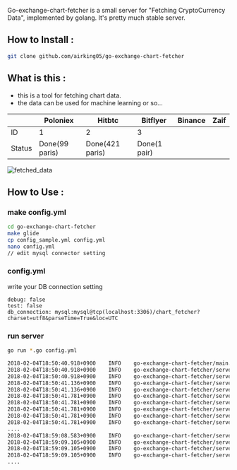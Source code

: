 Go-exchange-chart-fetcher is a small server for "Fetching CryptoCurrency Data", implemented by golang.
It's pretty much stable server.

## How to Install :

```bash
git clone github.com/airking05/go-exchange-chart-fetcher
```

## What is this :

- this is a tool for fetching chart data.
- the data can be used for machine learning or so...

|        	| Poloniex       	| Hitbtc          	| Bitflyer     	| Binance 	| Zaif 	|
|--------	|----------------	|-----------------	|--------------	|---------	|------	|
| ID     	| 1              	| 2               	| 3            	|         	|      	|
| Status 	| Done(99 paris) 	| Done(421 paris) 	| Done(1 pair) 	|         	|      	|

![fetched_data](https://i.imgur.com/Qt4gUf9.png)

## How to Use :

### make config.yml

```bash
cd go-exchange-chart-fetcher
make glide
cp config_sample.yml config.yml
nano config.yml
// edit mysql connector setting
```

### config.yml

write your DB connection setting
```
debug: false
test: false
db_connection: mysql:mysql@tcp(localhost:3306)/chart_fetcher?charset=utf8&parseTime=True&loc=UTC
```

### run server

```bash
go run *.go config.yml

2018-02-04T18:50:40.918+0900	INFO	go-exchange-chart-fetcher/main.go:51	starting chart_server...
2018-02-04T18:50:40.918+0900	INFO	go-exchange-chart-fetcher/server.go:31	checking currecy pairs updates
2018-02-04T18:50:40.918+0900	INFO	go-exchange-chart-fetcher/server.go:192	starting chart writer...
2018-02-04T18:50:41.136+0900	INFO	go-exchange-chart-fetcher/server.go:69	starting pair watcher [Bitflyer] BTC/JPY
2018-02-04T18:50:41.136+0900	INFO	go-exchange-chart-fetcher/server.go:31	checking currecy pairs updates
2018-02-04T18:50:41.781+0900	INFO	go-exchange-chart-fetcher/server.go:69	starting pair watcher [Poloniex] CLAM/BTC
2018-02-04T18:50:41.781+0900	INFO	go-exchange-chart-fetcher/server.go:69	starting pair watcher [Poloniex] BTCD/XMR
2018-02-04T18:50:41.781+0900	INFO	go-exchange-chart-fetcher/server.go:69	starting pair watcher [Poloniex] BTCD/BTC
2018-02-04T18:50:41.781+0900	INFO	go-exchange-chart-fetcher/server.go:69	starting pair watcher [Poloniex] ETH/USDT
2018-02-04T18:50:41.781+0900	INFO	go-exchange-chart-fetcher/server.go:69	starting pair watcher [Poloniex] ETH/BTC
....
2018-02-04T18:59:08.583+0900	INFO	go-exchange-chart-fetcher/server.go:31	checking currecy pairs updates
2018-02-04T18:59:09.105+0900	INFO	go-exchange-chart-fetcher/server.go:69	starting pair watcher [Hitbtc] DOGE/USD
2018-02-04T18:59:09.105+0900	INFO	go-exchange-chart-fetcher/server.go:69	starting pair watcher [Hitbtc] DOGE/ETH
2018-02-04T18:59:09.105+0900	INFO	go-exchange-chart-fetcher/server.go:69	starting pair watcher [Hitbtc] COV/BTC
....
```


